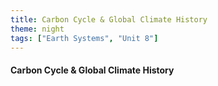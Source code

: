 ```yaml
---
title: Carbon Cycle & Global Climate History
theme: night
tags: ["Earth Systems", "Unit 8"]
---
```


#### Carbon Cycle & Global Climate History
